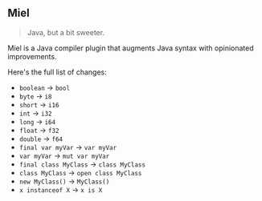 ## Miel

> Java, but a bit sweeter.

Miel is a Java compiler plugin that augments Java syntax with opinionated improvements.

Here's the full list of changes:

- `boolean` -> `bool`
- `byte` -> `i8`
- `short` -> `i16`
- `int` -> `i32`
- `long` -> `i64`
- `float` -> `f32`
- `double` -> `f64`
- `final var myVar` -> `var myVar`
- `var myVar` -> `mut var myVar`
- `final class MyClass` -> `class MyClass`
- `class MyClass` -> `open class MyClass`
- `new MyClass()` -> `MyClass()`
- `x instanceof X` -> `x is X`